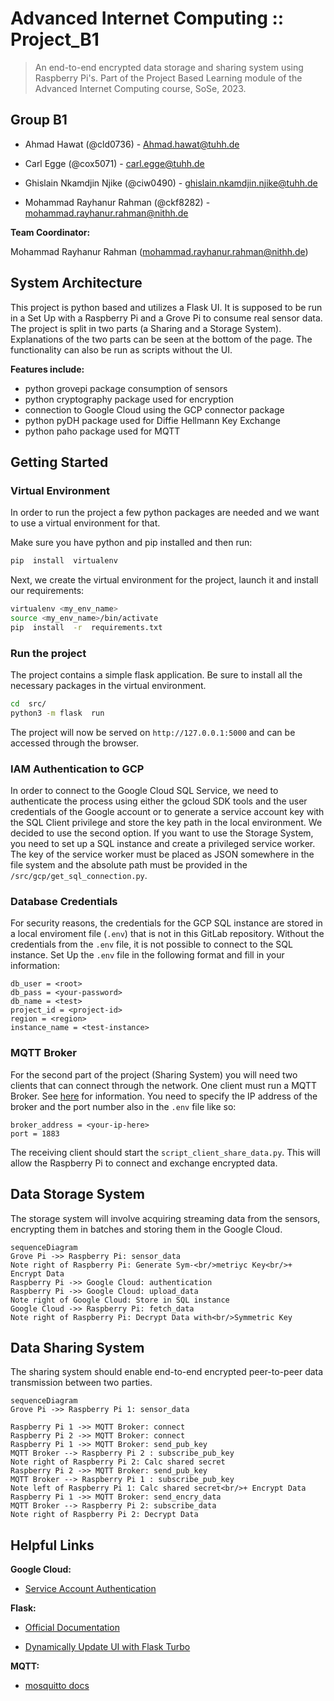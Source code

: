 # Advanced Internet Computing :: Project_B1


> An end-to-end encrypted data storage and sharing system using Raspberry Pi's. Part of the Project Based Learning module of the Advanced Internet Computing course, SoSe, 2023.


## Group B1


- Ahmad Hawat (@cld0736) - Ahmad.hawat@tuhh.de

- Carl Egge (@cox5071) - carl.egge@tuhh.de

- Ghislain Nkamdjin Njike (@ciw0490) - ghislain.nkamdjin.njike@tuhh.de

- Mohammad Rayhanur Rahman (@ckf8282) - mohammad.rayhanur.rahman@nithh.de


**Team Coordinator:**


Mohammad Rayhanur Rahman (mohammad.rayhanur.rahman@nithh.de)

## System Architecture

This project is python based and utilizes a Flask UI. It is supposed to be run in a Set Up with a Raspberry Pi and a Grove Pi to consume real sensor data. The project is split in two parts (a Sharing and a Storage System). Explanations of the two parts can be seen at the bottom of the page. The functionality can also be run as scripts without the UI.

**Features include:**

- python grovepi package consumption of sensors
- python cryptography package used for encryption
- connection to Google Cloud using the GCP connector package
- python pyDH package used for Diffie Hellmann Key Exchange
- python paho package used for MQTT
  

## Getting Started

### Virtual Environment


In order to run the project a few python packages are needed and we want to use a virtual environment for that.

Make sure you have python and pip installed and then run:


```bash
pip  install  virtualenv
```

Next, we create the virtual environment for the project, launch it and install our requirements:


```bash
virtualenv <my_env_name>
source <my_env_name>/bin/activate
pip  install  -r  requirements.txt
```


### Run the project


The project contains a simple flask application. Be sure to install all the necessary packages in the virtual environment.


```bash
cd  src/
python3 -m flask  run
```

The project will now be served on `http://127.0.0.1:5000` and can be accessed through the browser.


### IAM Authentication to GCP


In order to connect to the Google Cloud SQL Service, we need to authenticate the process using either the gcloud SDK tools and the user credentials of the Google account or to generate a service account key with the SQL Client privilege and store the key path in the local environment. We decided to use the second option. If you want to use the Storage System, you need to set up a SQL instance and create a privileged service worker. The key of the service worker must be placed as JSON somewhere in the file system and the absolute path must be provided in the `/src/gcp/get_sql_connection.py`.


### Database Credentials

For security reasons, the credentials for the GCP SQL instance are stored in a local enviroment file (`.env`) that is not in this GitLab repository. Without the credentials from the `.env` file, it is not possible to connect to the SQL instance. Set Up the `.env` file in the following format and fill in your information:

    db_user = <root>
    db_pass = <your-password>
    db_name = <test>
    project_id = <project-id>
    region = <region>
    instance_name = <test-instance>

### MQTT Broker

For the second part of the project (Sharing System) you will need two clients that can connect through the network. One client must run a MQTT Broker. See [here](https://mosquitto.org/man/mosquitto-8.html) for information. You need to specify the IP address of the broker and the port number also in the `.env` file like so:

    broker_address = <your-ip-here>
    port = 1883

The receiving client should start the `script_client_share_data.py`. This will allow the Raspberry Pi to connect and exchange encrypted data.

## Data Storage System

The storage system will involve acquiring streaming data from the sensors, encrypting them in batches and storing them in the Google Cloud.

```mermaid
sequenceDiagram
Grove Pi ->> Raspberry Pi: sensor_data
Note right of Raspberry Pi: Generate Sym-<br/>metriyc Key<br/>+ Encrypt Data
Raspberry Pi ->> Google Cloud: authentication
Raspberry Pi ->> Google Cloud: upload_data
Note right of Google Cloud: Store in SQL instance
Google Cloud ->> Raspberry Pi: fetch_data
Note right of Raspberry Pi: Decrypt Data with<br/>Symmetric Key
```

## Data Sharing System

The sharing system should enable end-to-end encrypted peer-to-peer data transmission between two parties.

```mermaid
sequenceDiagram
Grove Pi ->> Raspberry Pi 1: sensor_data

Raspberry Pi 1 ->> MQTT Broker: connect
Raspberry Pi 2 ->> MQTT Broker: connect
Raspberry Pi 1 ->> MQTT Broker: send_pub_key
MQTT Broker --> Raspberry Pi 2 : subscribe_pub_key
Note right of Raspberry Pi 2: Calc shared secret
Raspberry Pi 2 ->> MQTT Broker: send_pub_key
MQTT Broker --> Raspberry Pi 1 : subscribe_pub_key
Note left of Raspberry Pi 1: Calc shared secret<br/>+ Encrypt Data
Raspberry Pi 1 ->> MQTT Broker: send_encry_data
MQTT Broker --> Raspberry Pi 2: subscribe_data
Note right of Raspberry Pi 2: Decrypt Data
```


## Helpful Links

**Google Cloud:**

- [Service Account Authentication](https://cloud.google.com/iam/docs/keys-create-delete)

**Flask:**

- [Official Documentation](https://flask.palletsprojects.com/en/2.3.x/)

- [Dynamically Update UI with Flask Turbo](https://blog.miguelgrinberg.com/post/dynamically-update-your-flask-web-pages-using-turbo-flask)

**MQTT:**

- [mosquitto docs](https://mosquitto.org/man/mosquitto-8.html)

